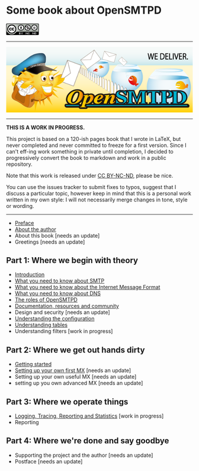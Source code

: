 # Some book about OpenSMTPD

<img src="src/images/cc-by-nc-nd-88x31.png" />

<hr />

<center>
    <img src="src/images/opensmtpd.png" />
</center>

<hr />

**THIS IS A WORK IN PROGRESS.**

This project is based on a 120-ish pages book that I wrote in LaTeX,
but never completed and  never committed to freeze for a first version.
Since I can't eff-ing work something in private until completion,
I decided to progressively convert the book to markdown and work in a public repository.

Note that this work is released under [CC BY-NC-ND](https://creativecommons.org/licenses/by-nc-nd/4.0/), please be nice.

You can use the issues tracker to submit fixes to typos,
suggest that I discuss a particular topic,
however keep in mind that this is a personal work written in my own style:
I will not necessarily merge changes in tone, style or wording.

<hr />

- [Preface](src/chapters/0001_Preface.md)
- [About the author](src/chapters/0002_About_the_author.md)
- About this book [needs an update]
- Greetings [needs an update]


## Part 1: Where we begin with theory
- [Introduction](src/chapters/1010_Introduction.md)
- [What you need to know about SMTP](src/chapters/1020_What_you_need_to_know_about_SMTP.md)
- [What you need to know about the Internet Message Format](src/chapters/1021_What_you_need_to_know_about_IMF.md)
- [What you need to know about DNS](src/chapters/1022_What_you_need_to_know_about_DNS.md)
- [The roles of OpenSMTPD](src/chapters/1030_The_roles_of_OpenSMTPD.md)
- [Documentation, resources and community](src/chapters/1040_Documentation_resources_and_community.md)
- Design and security [needs an update]
- [Understanding the configuration](src/chapters/1060_Understanding_the_configuration.md)
- [Understanding tables](src/chapters/1070_Understanding_tables.md)
- Understanding filters [work in progress]


## Part 2: Where we get out hands dirty
- [Getting started](src/chapters/2000_Getting_started.md)
- [Setting up your own first MX](src/chapters/2001_Setting_up_your_own_first_MX.md) [needs an update]
- Setting up your own useful MX [needs an update]
- setting up you own advanced MX [needs an update]


## Part 3: Where we operate things
- [Logging, Tracing, Reporting and Statistics](src/chapters/3000_logging_tracing_reporting_statistics.md) [work in progress]
- Reporting


## Part 4: Where we're done and say goodbye
- Supporting the project and the author [needs an update]
- Postface [needs an update]
